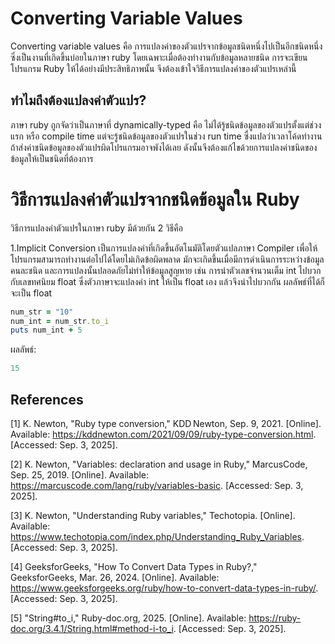 # Converting Variable Values
Converting variable values  คือ การแปลงค่าของตัวแปรจากข้อมูลชนิดหนึ่งไปเป็นอีกชนิดหนึ่งซึ่งเป็นงานที่เกิดขึ้นบ่อยในภาษา ruby โดยเฉพาะเมื่อต้องทำงานกับข้อมูลหลายชนิด 
การจะเขียนโปรแกรม Ruby ให้ได้อย่างมีประสิทธิภาพนั้น จึงต้องเข้าใจวิธีการแปลงค่าของตัวแปรเหล่านี้

## ทำไมถึงต้องแปลงค่าตัวแปร?
ภาษา ruby ถูกจัดว่าเป็นภาษาที่ dynamically-typed คือ ไม่ได้รู้ชนิดข้อมูลของตัวแปรตั้งแต่ช่วงแรก หรือ compile time แต่จะรู้ชนิดข้อมูลของตัวแปรในช่วง run time
ซื่งแปลว่าเวลาโค้ดทำงานถ้าส่งค่าชนิดข้อมูลของตัวแปรผิดโปรแกรมอาจพังได้เลย ดังนั้นจึงต้องแก้ไขด้วยการแปลงค่าชนิดของข้อมูลให้เป็นชนิดที่ต้องการ

# วิธีการแปลงค่าตัวแปรจากชนิดข้อมูลใน Ruby
วิธีการแปลงค่าตัวแปรในภาษา ruby มีด้วยกัน 2 วิธีคือ

1.Implicit Conversion 
เป็นการแปลงค่าที่เกิดขึ้นอัตโนมัติโดยตัวแปลภาษา Compiler เพื่อให้โปรแกรมสามารถทำงานต่อไปได้โดยไม่เกิดข้อผิดพลาด มักจะเกิดขึ้นเมื่อมีการดำเนินการระหว่างข้อมูลคนละชนิด และการแปลงนั้นปลอดภัยไม่ทำให้ข้อมูลสูญหาย เช่น การนำตัวเลขจำนวนเต็ม int ไปบวกกับเลขทศนิยม float ซึ่งตัวภาษาจะแปลงค่า int ให้เป็น float เอง แล้วจึงนำไปบวกกัน ผลลัพธ์ที่ได้ก็จะเป็น float
```ruby   
num_str = "10"
num_int = num_str.to_i
puts num_int + 5
```
ผลลัพธ์:
```ruby   
15
```

## References
[1] K. Newton, "Ruby type conversion," KDD Newton, Sep. 9, 2021. [Online]. Available: https://kddnewton.com/2021/09/09/ruby-type-conversion.html. [Accessed: Sep. 3, 2025].

[2] K. Newton, "Variables: declaration and usage in Ruby," MarcusCode, Sep. 25, 2019. [Online]. Available: https://marcuscode.com/lang/ruby/variables-basic. [Accessed: Sep. 3, 2025].

[3] K. Newton, "Understanding Ruby variables," Techotopia. [Online]. Available: https://www.techotopia.com/index.php/Understanding_Ruby_Variables. [Accessed: Sep. 3, 2025].

[4] GeeksforGeeks, "How To Convert Data Types in Ruby?," GeeksforGeeks, Mar. 26, 2024. [Online]. Available: https://www.geeksforgeeks.org/ruby/how-to-convert-data-types-in-ruby/. [Accessed: Sep. 3, 2025].

[5] "String#to_i," Ruby-doc.org, 2025. [Online]. Available: https://ruby-doc.org/3.4.1/String.html#method-i-to_i. [Accessed: Sep. 3, 2025].
